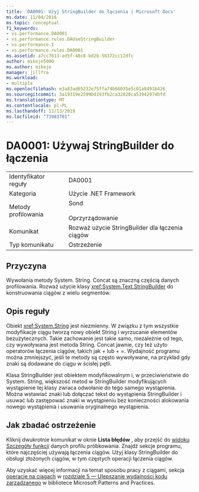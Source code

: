 ```yaml
---
title: 'DA0001: Użyj StringBuilder do łączenia | Microsoft Docs'
ms.date: 11/04/2016
ms.topic: conceptual
f1_keywords:
- vs.performance.DA0001
- vs.performance.rules.DAUseStringBuilder
- vs.performance.1
- vs.performance.rules.DA0001
ms.assetid: a7cc7613-ad5f-48c8-bd2b-56372cc12dfc
author: mikejo5000
ms.author: mikejo
manager: jillfra
ms.workload:
- multiple
ms.openlocfilehash: e3a83ad65232e75ffa74b66035e5c01a8491b426
ms.sourcegitcommit: 3a19319e2599bd193fb2ca32020ca53942974bfd
ms.translationtype: MT
ms.contentlocale: pl-PL
ms.lasthandoff: 11/13/2019
ms.locfileid: "73983701"
---
```

# <a name="da0001-use-stringbuilder-for-concatenations"></a>DA0001: Używaj StringBuilder do łączenia

|||
|-|-|
|Identyfikator reguły|DA0001|
|Kategoria|Użycie .NET Framework|
|Metody profilowania|Sond<br /><br /> Oprzyrządowanie|
|Komunikat|Rozważ użycie StringBuilder dla łączenia ciągów|
|Typ komunikatu|Ostrzeżenie|

## <a name="cause"></a>Przyczyna
 Wywołania metody System. String. Concat są znaczną częścią danych profilowania. Rozważ użycie klasy <xref:System.Text.StringBuilder> do konstruowania ciągów z wielu segmentów.

## <a name="rule-description"></a>Opis reguły
 Obiekt <xref:System.String> jest niezmienny. W związku z tym wszystkie modyfikacje ciągu tworzą nowy obiekt String i wyrzucanie elementów bezużytecznych. Takie zachowanie jest takie samo, niezależnie od tego, czy wywoływana jest metoda String. Concat jawnie, czy też użyto operatorów łączenia ciągów, takich jak + lub + =. Wydajność programu można zmniejszyć, jeśli te metody są często wywoływane, na przykład gdy znaki są dodawane do ciągu w ścisłej pętli.

 Klasa StringBuilder jest obiektem modyfikowalnym i, w przeciwieństwie do System. String, większość metod w StringBuilder modyfikujących wystąpienie tej klasy zwraca odwołanie do tego samego wystąpienia. Można wstawiać znaki lub dołączać tekst do wystąpienia StringBuilder i usuwać lub zastępować znaki w wystąpieniu bez konieczności alokowania nowego wystąpienia i usuwania oryginalnego wystąpienia.

## <a name="how-to-investigate-a-warning"></a>Jak zbadać ostrzeżenie
 Kliknij dwukrotnie komunikat w oknie **Lista błędów** , aby przejść do [widoku Szczegóły funkcji](../profiling/function-details-view.md) danych profilu próbkowania. Znajdź sekcje programu, które najczęściej używają łączenia ciągów. Użyj klasy StringBuilder do obsługi złożonych ciągów, w tym częstych operacji łączenia ciągów.

 Aby uzyskać więcej informacji na temat sposobu pracy z ciągami, sekcja [operacje na ciągach](/previous-versions/msp-n-p/ff647790(v=pandp.10)#string-operations) w [rozdziale 5 — Ulepszanie wydajności kodu zarządzanego](/previous-versions/msp-n-p/ff647790(v=pandp.10)) w bibliotece Microsoft Patterns and Practices.